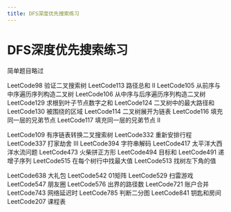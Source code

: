 ```yaml
---
title: DFS深度优先搜索练习
---
```


# DFS深度优先搜索练习

简单题目略过

LeetCode98 验证二叉搜索树
LeetCode113 路径总和 II
LeetCode105 从前序与中序遍历序列构造二叉树
LeetCode106 从中序与后序遍历序列构造二叉树
LeetCode129 求根到叶子节点数字之和
LeetCode124 二叉树中的最大路径和
LeetCode130 被围绕的区域
LeetCode114 二叉树展开为链表
LeetCode116 填充同一层的兄弟节点
LeetCode117 填充同一层的兄弟节点 II

LeetCode109 有序链表转换二叉搜索树
LeetCode332 重新安排行程
LeetCode337 打家劫舍 III
LeetCode394 字符串解码
LeetCode417 太平洋大西洋水流问题
LeetCode473 火柴拼正方形
LeetCode494 目标和
LeetCode491 递增子序列
LeetCode515 在每个树行中找最大值
LeetCode513 找树左下角的值

LeetCode638 大礼包
LeetCode542 01矩阵
LeetCode529 扫雷游戏
LeetCode547 朋友圈
LeetCode576 出界的路径数
LeetCode721 账户合并
LeetCode743 网络延迟时
LeetCode785 判断二分图
LeetCode841 钥匙和房间
LeetCode207 课程表



